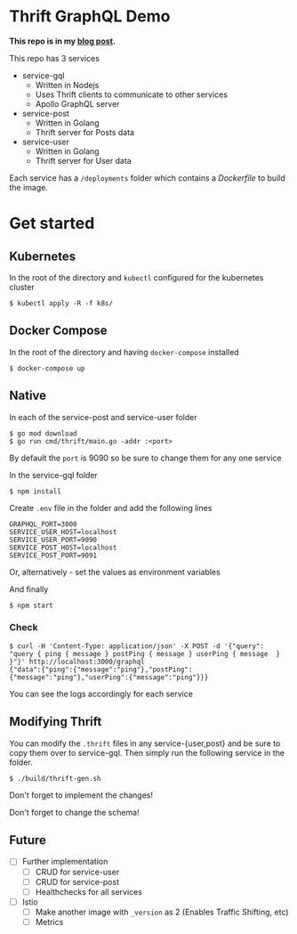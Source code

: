 # Thrift GraphQL Demo

**This repo is in my [blog post](https://www.nisheetsinvhal.com/microservices-thrift-nodejs-golang-graphql/).**

This repo has 3 services

- service-gql
  - Written in Nodejs
  - Uses Thrift clients to communicate to other services
  - Apollo GraphQL server
- service-post
  - Written in Golang
  - Thrift server for Posts data
- service-user
  - Written in Golang
  - Thrift server for User data

Each service has a `/deployments` folder which contains a _Dockerfile_ to build the image.

# Get started

## Kubernetes

In the root of the directory and `kubectl` configured for the kubernetes cluster

```shell
$ kubectl apply -R -f k8s/
```

## Docker Compose

In the root of the directory and having `docker-compose` installed

```shell
$ docker-compose up
```

## Native

In each of the service-post and service-user folder

```shell
$ go mod download
$ go run cmd/thrift/main.go -addr :<port>
```

By default the `port` is 9090 so be sure to change them for any one service

In the service-gql folder

```shell
$ npm install
```

Create `.env` file in the folder and add the following lines

```text
GRAPHQL_PORT=3000
SERVICE_USER_HOST=localhost
SERVICE_USER_PORT=9090
SERVICE_POST_HOST=localhost
SERVICE_POST_PORT=9091
```

Or, alternatively - set the values as environment variables

And finally

```shell
$ npm start
```

### Check

```shell
$ curl -H 'Content-Type: application/json' -X POST -d '{"query": "query { ping { message } postPing { message } userPing { message  } }"}' http://localhost:3000/graphql
{"data":{"ping":{"message":"ping"},"postPing":{"message":"ping"},"userPing":{"message":"ping"}}}
```

You can see the logs accordingly for each service

## Modifying Thrift

You can modify the `.thrift` files in any service-{user,post} and be sure to copy them over to service-gql.
Then simply run the following service in the folder.

```shell
$ ./build/thrift-gen.sh
```

Don't forget to implement the changes!

Don't forget to change the schema!

## Future

- [ ] Further implementation
  - [ ] CRUD for service-user
  - [ ] CRUD for service-post
  - [ ] Healthchecks for all services
- [ ] Istio
  - [ ] Make another image with `_version` as 2 (Enables Traffic Shifting, etc)
  - [ ] Metrics
